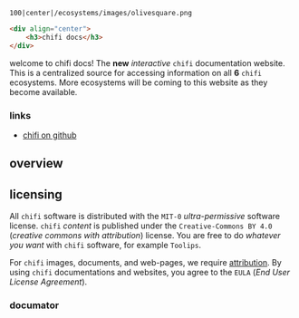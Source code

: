 ```img
100|center|/ecosystems/images/olivesquare.png
```
```html
<div align="center">
    <h3>chifi docs</h3>
</div>
```
welcome to chifi docs! The **new** *interactive* `chifi` documentation website. This is a centralized source for accessing information on all **6** `chifi` ecosystems. More ecosystems will be coming to this website as they become available.
### links
- [chifi on github]()
## overview

## licensing
All `chifi` software is distributed with the `MIT-0` *ultra-permissive* software license. `chifi` *content* is published under the `Creative-Commons BY 4.0` (*creative commons with attribution*) license. You are free to do *whatever you want* with `chifi` software, for example `Toolips`. 

For `chifi` images, documents, and web-pages, we require [attribution](https://en.wikipedia.org/wiki/Attribution_(marketing)). By using `chifi` documentations and websites, you agree to the `EULA` (*End User License Agreement*).

### documator